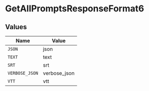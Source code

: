 # GetAllPromptsResponseFormat6


## Values

| Name           | Value          |
| -------------- | -------------- |
| `JSON`         | json           |
| `TEXT`         | text           |
| `SRT`          | srt            |
| `VERBOSE_JSON` | verbose_json   |
| `VTT`          | vtt            |